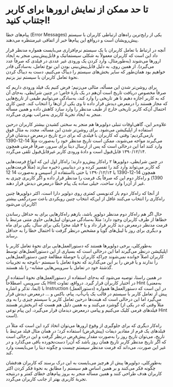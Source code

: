 # تا حد ممکن از نمایش ارورها برای کاربر اجتناب کنید!

پیام‌های خطا (Error Messages) یکی از رایج‌ترین راه‌های ارتباطی کاربران با سیستم پیش‌رویشان است و درواقع این پیام‌‌ها خبر از اتفاقی غیرمنتظره می‌دهند.

آنچه در ارتباط با تعامل کاربران با یک سیستم نرم‌افزاری می‌بایست همواره مدنظر قرار داد این است که کاربران معمولاً به شکلی سیستماتیک و قابل‌پیش‌بینی منجر به ایجاد ارورها می‌شوند (به‌طورمثال، وارد کردن یک ورودی غیر عددی در فیلدی که صرفاً عدد می‌گیرد). از همین روی، به دلیل قابل‌پیش‌بینی بودن این نوع تعامل، به‌سادگی قادر خواهیم بود همان‌طور که سایر بخش‌های سیستم را دیباگ می‌کنیم، دست به دیباگ کردن نحوهٔ تعامل کاربران با سیستم نیز بزنیم.

برای روشن‌تر شدن این مسأله، مثالی می‌زنیم؛ فرض کنیم یک فیلد ورودی داریم که صرفاً مخصوص دریافت تاریخ است آن‌هم در یک بازهٔ خاص؛ در چنین شرایطی، به‌جای آن که به کاربر اجازه دهیم تا هر تاریخی را وارد کند، به‌سادگی می‌توانیم طیفی از تاریخ‌هایی که مجاز هستند را درمعرض دیدش قرار داده تا وی یکی از آن‌ها را انتخاب کند. چنین کاری احتمال آن‌که کاربر تاریخی خارج از طیف مدنظر را وارد سازد کاهش داده و همین مسأله منجر به ایجاد تجربهٔ کاربری به‌مراتب بهتری می‌گردد.

علاوه‌بر این، گاهی‌اوقات تنبلی دولوپرها هم منجر به سختی کشیدن بیشتر کاربران درحین استفاده از اپلیکیشن می‌شود. برای روشن‌تر شدن این مسأله، مجدد به مثال فوق بازمی‌گردیم؛ وقتی که کاربران با فیلدی که برای درج تاریخ درمعرض دیدشان قرار می‌گیرند مواجه می‌شوند، ممکن است تاریخ مدنظر خود را به‌صورت مثلاً 14-12-1390 وارد کنند اما این درحالی است که پس از ارسال دیتا برای سرور، صرفاً فرمتی همچون ۱۳۹۰/۱۲/۱۴ قابل‌قبول است و دادهٔ ورودی کاربر غیرقابل‌قبول تلقی می‌گردد.

در چنین شرایطی، دولوپرها ۲ راه‌کار پیش‌رو دارند؛ راه‌کار اول این که انواع فرمت‌هایی که کاربر می‌تواند وارد کند را تفسیر کرده و در دیتابیس ذخیره سازند (مثلاً فرمت‌هایی همچون 14-12-1390 یا ۱۳۹۰/۱۲/۱۴ یا حتی بااستفاده از اسپیس و به‌صورت 14 12 1390) و راه‌کار دوم این که صرفاً یک فرمت را مدنظر قرار داده و اگر کاربری چیزی به غیر از آن‌را وارد ساخت، خیلی ساده یک پیام خطا درمعرض دیدش قرار دهند.

از آنجا که راه‌کار دوم بار کدنویسی کمتری روی دولوپر دارا است، اکثر دولوپرها چنین راه‌کاری را انتخاب می‌کنند غافل از این‌که انتخاب چنین رویکردی باعث سردرگمی بیشتر کاربران می‌شود!

حال اگر هم راه‌کار دوم مدنظر دولوپر باشد، بازهم راه‌کارهایی برای به حداقل رساندن خطاها از طرف کاربران وجود دارد؛ مثلاً به‌سادگی می‌توان لیبل‌هایی حاوی متنی مرتبط با فرمت مدنظر درمعرض دید کاربر قرار داد و یا ۳ فیلد مجزا یکی برای سال، یکی برای ماه و دیگری برای روز با لیبل‌های گویا و مشخص درنظر گرفت تا احتمال خطا را به حداقل رساند.

به‌طورکلی، برخی دولوپرها هستند که دستورالعمل‌هایی برای نحوهٔ تعامل کاربر با اپلیکیشن درنظر می‌گیرند اما این درحالی است که بسیاری از این دستورالعمل‌های توسط کاربران اصلاً خوانده نمی‌شوند چراکه کاربران یا حوصلهٔ مطالعهٔ چنین دستورالعمل‌هایی را ندارند و یا فرض را بر این می‌گذارند که نحوهٔ تعامل با سیستم -باتوجه به تجربیات گذشتهٔ خود در تعامل با سرویس‌هایی مشابه- را بلد هستند.

در همین راستا، توصیه می‌شود که به‌جای استفاده از دستورالعمل‌های نحوهٔ استفاده از یک سرویس، اصطلاحاً Hint در اختیار کاربران قرار گیرد. درواقع، تفاوت Hint (به‌معنی ایما، تذکر و اشاره) با Instruction (دستورالعمل) در این است که دستورالعمل‌ها همواره پیش از تعامل کاربر با سیستم در قالب یک پاپ‌آپ، پیام، باکس و … درمعرض دیدش قرار می‌گیرد اما این درحالی است که هینت‌ها درحین تعامل کاربر با سیستم چیزی را به وی گوشزد می‌کنند و به همین دلیل هم هست که اثربخش‌تر هستند (مثلاً وقتی که در یکی از فیلدهای فرمی کلیک می‌کنیم و پیامی درمعرض دیدمان قرار می‌گیرد، این پیام نوعی Hint است).

راه‌کار دیگری که برای جلوگیری از وقوع ارورها می‌توان اتخاذ کرد این است که مثلاً در فیلدهای یک فرم از مقادیر دیفات (پیش‌فرض) استفاده کرد؛ در همان مثال فیلد مرتبط با تاریخ، می‌توان تاریخ روز را به‌صورت مقدار پیش‌فرض درنظر گرفت و این درحالی است که اگر تاریخ مدنظر کاربر تاریخ همان روز باشد که آن‌را دست‌نخورده باقی می‌گذارد و در غیر این صورت، می‌داند که فرمت مدنظر سیستم چیست و چگونه دیتا را می‌بایست وارد کند.

به‌طورکلی، دولوپرها پیش از هرچیز می‌بایست به این درک برسند که کاربران هدفشان چگونه فکر می‌کنند و بر همین اساس هم سیستم را مطابق به نحوهٔ فکر کردن اکثر کاربران هدف طراحی کنند و همین مسأله منجر به بروز پیام‌های خطای کمتر و درنتیجه تجربهٔ کاربری بهتر از جانب کاربران می‌گردد.
